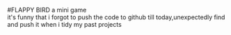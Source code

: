 #FLAPPY BIRD
a mini game  
it's funny that i forgot to push the code to github 
till today,unexpectedly find and push it 
when i tidy my past projects